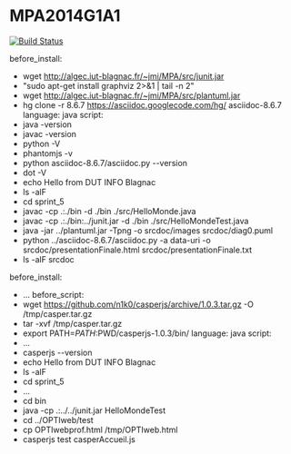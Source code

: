 MPA2014G1A1
===========
[![Build Status](https://travis-ci.org/IUT-Blagnac/MPA2014G1A1.svg?branch=master)](https://travis-ci.org/IUT-Blagnac/MPA2014G1A1)

before_install:
  - wget http://algec.iut-blagnac.fr/~jmi/MPA/src/junit.jar
  - "sudo apt-get install graphviz 2>&1 | tail -n 2"
  - wget http://algec.iut-blagnac.fr/~jmi/MPA/src/plantuml.jar
  - hg clone -r 8.6.7 https://asciidoc.googlecode.com/hg/ asciidoc-8.6.7
language: java
script:
  - java -version
  - javac -version
  - python -V
  - phantomjs -v
  - python asciidoc-8.6.7/asciidoc.py --version
  - dot -V
  - echo Hello from DUT INFO Blagnac
  - ls -alF
  - cd sprint_5
  - javac -cp .:./bin -d ./bin ./src/HelloMonde.java
  - javac -cp .:./bin:../junit.jar -d ./bin ./src/HelloMondeTest.java
  - java -jar ../plantuml.jar -Tpng -o srcdoc/images srcdoc/diag0.puml
  - python ../asciidoc-8.6.7/asciidoc.py -a data-uri -o srcdoc/presentationFinale.html srcdoc/presentationFinale.txt
  - ls -alF srcdoc
  
  before_install:
  - ...
before_script:
  - wget https://github.com/n1k0/casperjs/archive/1.0.3.tar.gz -O /tmp/casper.tar.gz
  - tar -xvf /tmp/casper.tar.gz
  - export PATH=$PATH:$PWD/casperjs-1.0.3/bin/
language: java
script:
  - ...
  - casperjs --version
  - echo Hello from DUT INFO Blagnac
  - ls -alF
  - cd sprint_5
  - ...
  - cd bin
  - java -cp .:../../junit.jar HelloMondeTest
  - cd ../OPTIweb/test
  - cp OPTIwebprof.html /tmp/OPTIweb.html
  - casperjs test casperAccueil.js